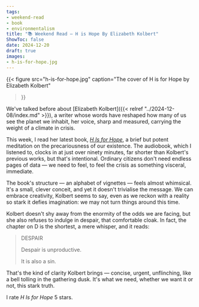 ```yaml
---
tags:
- weekend-read
- book
- environmentalism
title: "📚 Weekend Read — H is Hope By Elizabeth Kolbert"
ShowToc: false
date: 2024-12-20
draft: true
images:
- h-is-for-hope.jpg
---
```


{{<
    figure src="h-is-for-hope.jpg"
    caption="The cover of H is for Hope by Elizabeth Kolbert"
>}}

We've talked before about [Elizabeth Kolbert]({{< relref "../2024-12-08/index.md" >}}),
a writer whose words have reshaped how many of us see the planet we inhabit,
her voice, sharp and measured, carrying the weight of a climate in crisis.

This week, I read her latest book, [*H Is for Hope*](https://www.goodreads.com/book/show/181346625-h-is-for-hope),
a brief but potent meditation on the precariousness of our existence.
The audiobook, which I listened to, clocks in at just over ninety minutes,
far shorter than Kolbert's previous works, but that's intentional.
Ordinary citizens don't need endless pages of data — we need to feel,
to feel the crisis as something visceral, immediate.

The book's structure — an alphabet of vignettes — feels almost whimsical.
It's a small, clever conceit, and yet it doesn't trivialise the message.
We can embrace creativity, Kolbert seems to say,
even as we reckon with a reality so stark it defies imagination:
we may not turn things around this time.

Kolbert doesn't shy away from the enormity of the odds we are facing,
but she also refuses to indulge in despair, that comfortable cloak.
In fact, the chapter on D is the shortest, a mere whisper, and it reads:

> DESPAIR
>
> Despair is unproductive.
>
> It is also a sin.

That's the kind of clarity Kolbert brings — concise, urgent, unflinching,
like a bell tolling in the gathering dusk.
It's what we need, whether we want it or not, this stark truth.

I rate *H Is for Hope* 5 stars.
